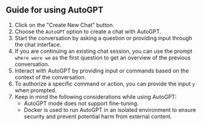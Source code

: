 ## Guide for using AutoGPT

1. Click on the "Create New Chat" button.
2. Choose the `AutoGPT` option to create a chat with AutoGPT.
3. Start the conversation by asking a question or providing input through the chat interface.
4. If you are continuing an existing chat session, you can use the prompt `where were we` as the first question to get an overview of the previous conversation.
5. Interact with AutoGPT by providing input or commands based on the context of the conversation.
6. To authorize a specific command or action, you can provide the input `y` when prompted.
7. Keep in mind the following considerations while using AutoGPT:
   - AutoGPT mode does not support fine-tuning.
   - Docker is used to run AutoGPT in an isolated environment to ensure security and prevent potential harm from external content.
